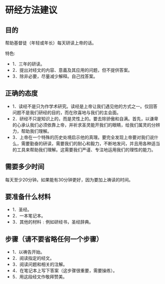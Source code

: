 # 研经方法建议

## 目的

帮助基督徒（年轻或年长）每天研读上帝的话。

特色:
- 1．三年的研读。
- 2．提出对经文的内容、意義及其应用的问题，但不提供答案。
- 3．除非必要，尽量减少解释。自己找答案。

## 正确的态度

- 1．读经不是只为作学术研究。读经是上帝让我们遇见他的方式之一。仅回答问题不是我们研经的目的，而在欣喜地与我们的主会面。
- 2．研经不只是知识上的，而是灵性上的。要去除骄傲和自满。首先，以谦卑的心承认我们必须依靠上帝，并祈求圣灵能开我们的眼睛，给我们属灵的分辨力，帮助我们理解。
- 3．上帝在一个特殊的历史处境启示他的真理。要完全发现上帝要对我们说什么，需要勤奋的研读，需要我们的耐心和毅力，不断地发问，并且用各种适当的工具来帮助我们理解。这需要我们严谨、专注地运用我们的理性的能力。

## 需要多少时间

每天至少20分钟。如果能有30分钟更好，因为要加上祷读的时间。

## 要准备什么材料

- 1．圣经。
- 2．一本笔记本。
- 3．其他的材料﹕例如研经书，圣经辞典。

## 步骤（请不要省略任何一个步骤）

- 1．以祷告开始。
- 2．阅读指定的经文。
- 3．阅读问题和相关的注解。
- 4．在笔记本上写下答案（这步骤很重要，需要操练）。
- 5．用这段经文作敬拜赞美。